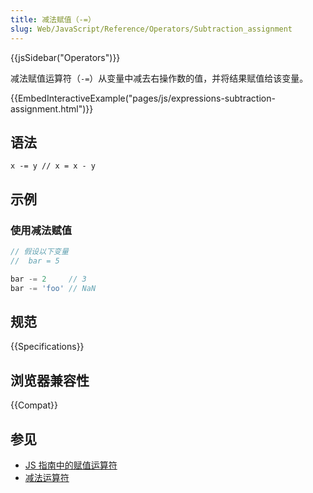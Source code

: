 ```yaml
---
title: 减法赋值（-=）
slug: Web/JavaScript/Reference/Operators/Subtraction_assignment
---
```


{{jsSidebar("Operators")}}

减法赋值运算符（`-=`）从变量中减去右操作数的值，并将结果赋值给该变量。

{{EmbedInteractiveExample("pages/js/expressions-subtraction-assignment.html")}}

## 语法

```js-nolint
x -= y // x = x - y
```

## 示例

### 使用减法赋值

```js
// 假设以下变量
//  bar = 5

bar -= 2     // 3
bar -= 'foo' // NaN
```

## 规范

{{Specifications}}

## 浏览器兼容性

{{Compat}}

## 参见

- [JS 指南中的赋值运算符](/zh-CN/docs/Web/JavaScript/Guide/Expressions_and_Operators#赋值运算符)
- [减法运算符](/zh-CN/docs/Web/JavaScript/Reference/Operators/Subtraction)
